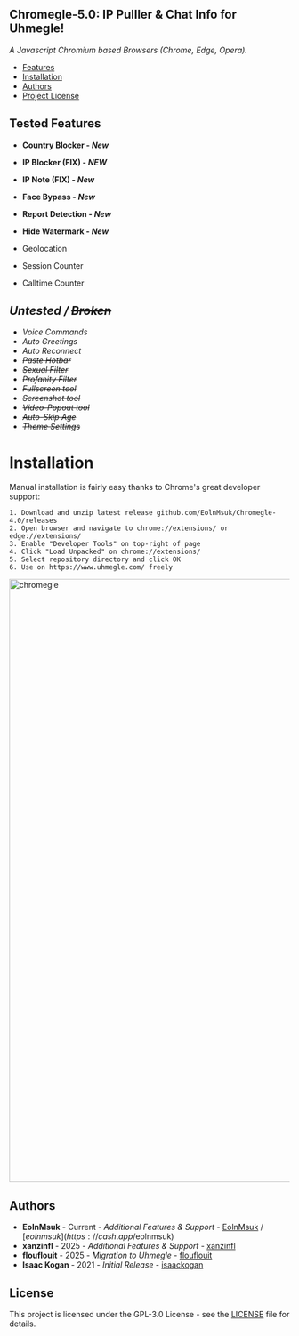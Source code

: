 ## Chromegle-5.0: IP Pulller & Chat Info for Uhmegle!
*A Javascript Chromium based Browsers (Chrome, Edge, Opera).*

- [Features](#tested-features)
- [Installation](#installation)
- [Authors](#authors)
- [Project License](#license)

## Tested Features
- **Country Blocker - *New***
- **IP Blocker (FIX) - *NEW***
- **IP Note (FIX) - *New***
- **Face Bypass - *New***
- **Report Detection - *New***
- **Hide Watermark - *New***

- Geolocation

- Session Counter
- Calltime Counter

## *Untested / ~~Broken~~*
- *Voice Commands*
- *Auto Greetings*
- *Auto Reconnect*
- *~~Paste Hotbar~~*
- *~~Sexual Filter~~*
- *~~Profanity Filter~~*
- *~~Fullscreen tool~~*
- *~~Screenshot tool~~*
- *~~Video-Popout tool~~*
- *~~Auto-Skip Age~~*
- *~~Theme Settings~~*

# Installation

Manual installation is fairly easy thanks to Chrome's great developer support:
```
1. Download and unzip latest release github.com/EolnMsuk/Chromegle-4.0/releases
2. Open browser and navigate to chrome://extensions/ or edge://extensions/
3. Enable "Developer Tools" on top-right of page
4. Click "Load Unpacked" on chrome://extensions/
5. Select repository directory and click OK
6. Use on https://www.uhmegle.com/ freely
```

<img width="797" height="1085" alt="chromegle" src="https://github.com/user-attachments/assets/581a5322-aa20-4ceb-ab9e-b36250d411a7" />

## Authors

* **EolnMsuk** - Current - *Additional Features & Support* - [EolnMsuk](https://github.com/EolnMsuk) / [$eolnmsuk](https://cash.app/$eolnmsuk)
* **xanzinfl** - 2025 - *Additional Features & Support* - [xanzinfl](https://github.com/xanzinfl)
* **flouflouit** - 2025 - *Migration to Uhmegle* - [flouflouit](https://github.com/flouflouit)
* **Isaac Kogan** - 2021 - *Initial Release* - [isaackogan](https://github.com/isaackogan)

## License

This project is licensed under the GPL-3.0 License - see the [LICENSE](LICENSE) file for details.
